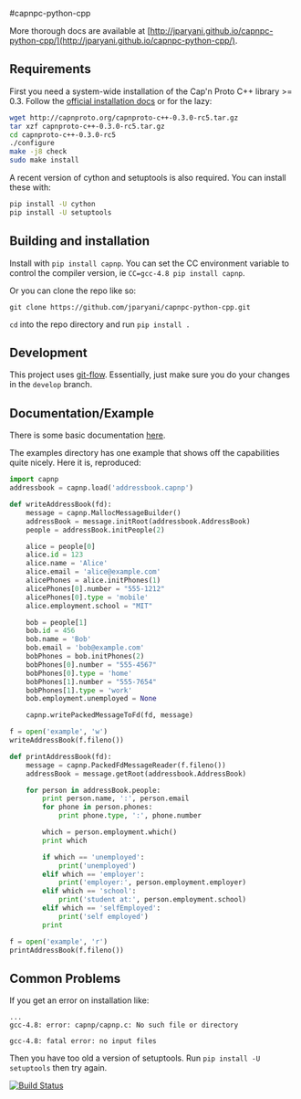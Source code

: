 #capnpc-python-cpp

More thorough docs are available at [http://jparyani.github.io/capnpc-python-cpp/](http://jparyani.github.io/capnpc-python-cpp/).

## Requirements

First you need a system-wide installation of the Cap'n Proto C++ library >= 0.3. Follow the [official installation docs](http://kentonv.github.io/capnproto/install.html) or for the lazy:

```bash
wget http://capnproto.org/capnproto-c++-0.3.0-rc5.tar.gz
tar xzf capnproto-c++-0.3.0-rc5.tar.gz
cd capnproto-c++-0.3.0-rc5
./configure
make -j8 check
sudo make install
```

A recent version of cython and setuptools is also required. You can install these with:
    
```bash
pip install -U cython
pip install -U setuptools
```

## Building and installation

Install with `pip install capnp`. You can set the CC environment variable to control the compiler version, ie `CC=gcc-4.8 pip install capnp`.

Or you can clone the repo like so:

    git clone https://github.com/jparyani/capnpc-python-cpp.git

`cd` into the repo directory and run `pip install .`

## Development

This project uses [git-flow](http://jeffkreeftmeijer.com/2010/why-arent-you-using-git-flow/). Essentially, just make sure you do your changes in the `develop` branch.

## Documentation/Example
There is some basic documentation [here](http://jparyani.github.io/capnpc-python-cpp/).

The examples directory has one example that shows off the capabilities quite nicely. Here it is, reproduced:

```python
import capnp
addressbook = capnp.load('addressbook.capnp')

def writeAddressBook(fd):
    message = capnp.MallocMessageBuilder()
    addressBook = message.initRoot(addressbook.AddressBook)
    people = addressBook.initPeople(2)

    alice = people[0]
    alice.id = 123
    alice.name = 'Alice'
    alice.email = 'alice@example.com'
    alicePhones = alice.initPhones(1)
    alicePhones[0].number = "555-1212"
    alicePhones[0].type = 'mobile'
    alice.employment.school = "MIT"

    bob = people[1]
    bob.id = 456
    bob.name = 'Bob'
    bob.email = 'bob@example.com'
    bobPhones = bob.initPhones(2)
    bobPhones[0].number = "555-4567"
    bobPhones[0].type = 'home'
    bobPhones[1].number = "555-7654" 
    bobPhones[1].type = 'work'
    bob.employment.unemployed = None

    capnp.writePackedMessageToFd(fd, message)

f = open('example', 'w')
writeAddressBook(f.fileno())

def printAddressBook(fd):
    message = capnp.PackedFdMessageReader(f.fileno())
    addressBook = message.getRoot(addressbook.AddressBook)

    for person in addressBook.people:
        print person.name, ':', person.email
        for phone in person.phones:
            print phone.type, ':', phone.number

        which = person.employment.which()
        print which

        if which == 'unemployed':
            print('unemployed')
        elif which == 'employer':
            print('employer:', person.employment.employer)
        elif which == 'school':
            print('student at:', person.employment.school)
        elif which == 'selfEmployed':
            print('self employed')
        print

f = open('example', 'r')
printAddressBook(f.fileno())
```

## Common Problems

If you get an error on installation like:

    ...
    gcc-4.8: error: capnp/capnp.c: No such file or directory

    gcc-4.8: fatal error: no input files

Then you have too old a version of setuptools. Run `pip install -U setuptools` then try again.

[![Build Status](https://travis-ci.org/jparyani/capnpc-python-cpp.png?branch=master)](https://travis-ci.org/jparyani/capnpc-python-cpp)

